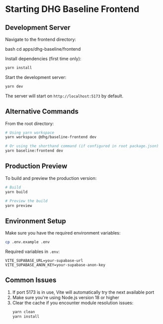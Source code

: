 # Starting DHG Baseline Frontend

## Development Server

Navigate to the frontend directory:

bash
cd apps/dhg-baseline/frontend

Install dependencies (first time only):
```bash
yarn install
```

Start the development server:
```bash
yarn dev
```

The server will start on `http://localhost:5173` by default.

## Alternative Commands

From the root directory:
```bash
# Using yarn workspace
yarn workspace @dhg/baseline-frontend dev

# Or using the shorthand command (if configured in root package.json)
yarn baseline:frontend dev
```

## Production Preview

To build and preview the production version:
```bash
# Build
yarn build

# Preview the build
yarn preview
```

## Environment Setup

Make sure you have the required environment variables:
```bash
cp .env.example .env
```

Required variables in `.env`:
```
VITE_SUPABASE_URL=your-supabase-url
VITE_SUPABASE_ANON_KEY=your-supabase-anon-key
```

## Common Issues

1. If port 5173 is in use, Vite will automatically try the next available port
2. Make sure you're using Node.js version 18 or higher
3. Clear the cache if you encounter module resolution issues:
   ```bash
   yarn clean
   yarn install
   ```